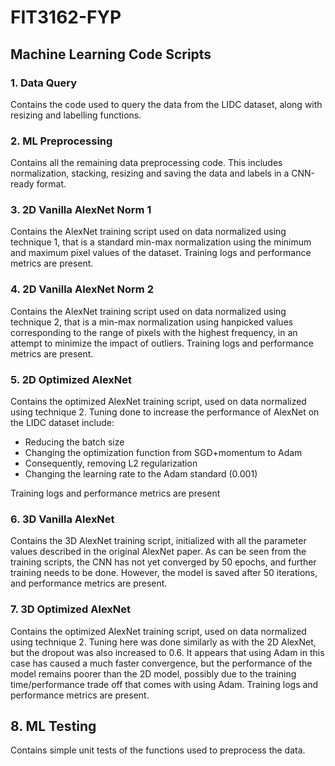 # FIT3162-FYP

## Machine Learning Code Scripts

### 1. Data Query

Contains the code used to query the data from the LIDC dataset, along with resizing and labelling functions.

### 2. ML Preprocessing

Contains all the remaining data preprocessing code. This includes normalization, stacking, resizing and saving the data and labels in a CNN-ready format.

### 3. 2D Vanilla AlexNet Norm 1

Contains the AlexNet training script used on data normalized using technique 1, that is a standard min-max normalization using the minimum and maximum pixel values of the dataset. Training logs and performance metrics are present. 

### 4. 2D Vanilla AlexNet Norm 2

Contains the AlexNet training script used on data normalized using technique 2, that is a min-max normalization using hanpicked values corresponding to the range of pixels with the highest frequency, in an attempt to minimize the impact of outliers. Training logs and performance metrics are present. 

### 5. 2D Optimized AlexNet

Contains the optimized AlexNet training script, used on data normalized using technique 2. Tuning done to increase the performance of AlexNet on the LIDC dataset include:

- Reducing the batch size
- Changing the optimization function from SGD+momentum to Adam
- Consequently, removing L2 regularization
- Changing the learning rate to the Adam standard (0.001)

Training logs and performance metrics are present 

### 6. 3D Vanilla AlexNet

Contains the 3D AlexNet training script, initialized with all the parameter values described in the original AlexNet paper. As can be seen from the training scripts, the CNN has not yet converged by 50 epochs, and further training needs to be done. However, the model is saved after 50 iterations, and performance metrics are present. 

### 7. 3D Optimized AlexNet

Contains the optimized AlexNet training script, used on data normalized using technique 2. Tuning here was done similarly as with the 2D AlexNet, but the dropout was also increased to 0.6. It appears that using Adam in this case has caused a much faster convergence, but the performance of the model remains poorer than the 2D model, possibly due to the training time/performance trade off that comes with using Adam. Training logs and performance metrics are present. 

## 8. ML Testing

Contains simple unit tests of the functions used to preprocess the data. 
